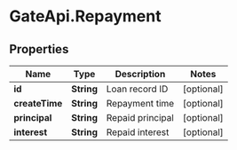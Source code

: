 # GateApi.Repayment

## Properties

Name | Type | Description | Notes
------------ | ------------- | ------------- | -------------
**id** | **String** | Loan record ID | [optional] 
**createTime** | **String** | Repayment time | [optional] 
**principal** | **String** | Repaid principal | [optional] 
**interest** | **String** | Repaid interest | [optional] 

